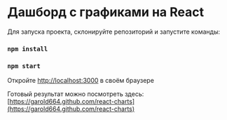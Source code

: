 # Дашборд с графиками на React

Для запуска проекта, склонируйте репозиторий и запустите команды:

### `npm install`

### `npm start`

Откройте [http://localhost:3000](http://localhost:3000) в своём браузере

Готовый результат можно посмотреть здесь:
[https://garold664.github.com/react-charts](https://garold664.github.com/react-charts)

